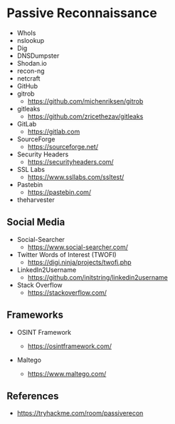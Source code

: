 # Passive Reconnaissance

* WhoIs
* nslookup
* Dig
* DNSDumpster
* Shodan.io
* recon-ng
* netcraft
* GitHub
 * gitrob
   * https://github.com/michenriksen/gitrob
* gitleaks 
   * https://github.com/zricethezav/gitleaks
* GitLab
   * https://gitlab.com
* SourceForge
   * https://sourceforge.net/
* Security Headers
   * https://securityheaders.com/ 
* SSL Labs
   * https://www.ssllabs.com/ssltest/
*  Pastebin
   * https://pastebin.com/
*  theharvester
 
## Social Media

* Social-Searcher
   * https://www.social-searcher.com/
* Twitter Words of Interest (TWOFI)
   * https://digi.ninja/projects/twofi.php
* LinkedIn2Username
   * https://github.com/initstring/linkedin2username  
* Stack Overflow
   * https://stackoverflow.com/

## Frameworks

* OSINT Framework
   * https://osintframework.com/  

* Maltego
   * https://www.maltego.com/
   
   

## References
* https://tryhackme.com/room/passiverecon
